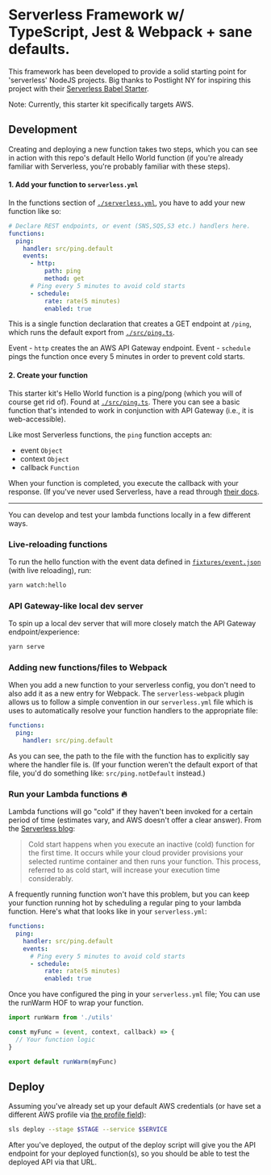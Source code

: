 # Serverless Framework w/ TypeScript, Jest & Webpack + sane defaults.

This framework has been developed to provide a solid starting point for 'serverless' NodeJS projects. Big thanks to Postlight NY for inspiring this project with their [Serverless Babel Starter](https://github.com/postlight/serverless-babel-starter).

Note: Currently, this starter kit specifically targets AWS.

## Development

Creating and deploying a new function takes two steps, which you can see in action with this repo's default Hello World function (if you're already familiar with Serverless, you're probably familiar with these steps).

#### 1. Add your function to `serverless.yml`

In the functions section of [`./serverless.yml`](./serverless.yml), you have to add your new function like so:

```yaml
# Declare REST endpoints, or event (SNS,SQS,S3 etc.) handlers here.
functions:
  ping:
    handler: src/ping.default
    events:
      - http:
          path: ping
          method: get
      # Ping every 5 minutes to avoid cold starts
      - schedule:
          rate: rate(5 minutes)
          enabled: true
```

This is a single function declaration that creates a GET endpoint at `/ping`, which runs the default export from [`./src/ping.ts`](./src/ping.ts).

Event - `http` creates the an AWS API Gateway endpoint.
Event - `schedule` pings the function once every 5 minutes in order to prevent cold starts.


#### 2. Create your function

This starter kit's Hello World function is a ping/pong (which you will of course get rid of). Found at [`./src/ping.ts`](./src/ping.ts). There you can see a basic function that's intended to work in conjunction with API Gateway (i.e., it is web-accessible). 

Like most Serverless functions, the `ping` function accepts an: 
- event `Object`
- context `Object`
- callback `Function`

When your function is completed, you execute the callback with your response. (If you've never used Serverless, have a read through [their docs](https://serverless.com/framework/docs/).

---

You can develop and test your lambda functions locally in a few different ways.

### Live-reloading functions

To run the hello function with the event data defined in [`fixtures/event.json`](fixtures/event.json) (with live reloading), run:

```bash
yarn watch:hello
```

### API Gateway-like local dev server

To spin up a local dev server that will more closely match the API Gateway endpoint/experience:

```bash
yarn serve
```

### Adding new functions/files to Webpack

When you add a new function to your serverless config, you don't need to also add it as a new entry
for Webpack. The `serverless-webpack` plugin allows us to follow a simple convention in our `serverless.yml`
file which is uses to automatically resolve your function handlers to the appropriate file:

```yaml
functions:
  ping:
    handler: src/ping.default
```

As you can see, the path to the file with the function has to explicitly say where the handler
file is. (If your function weren't the default export of that file, you'd do something like:
`src/ping.notDefault` instead.)

### Run your Lambda functions 🔥

Lambda functions will go "cold" if they haven't been invoked for a certain period of time (estimates vary, and AWS doesn't offer a clear answer). From the [Serverless blog](https://serverless.com/blog/keep-your-lambdas-warm/):

> Cold start happens when you execute an inactive (cold) function for the first time. It occurs while your cloud provider provisions your selected runtime container and then runs your function. This process, referred to as cold start, will increase your execution time considerably.

A frequently running function won't have this problem, but you can keep your function running hot by scheduling a regular ping to your lambda function. Here's what that looks like in your `serverless.yml`:

```yaml
functions:
  ping:
    handler: src/ping.default
    events:
      # Ping every 5 minutes to avoid cold starts
      - schedule:
          rate: rate(5 minutes)
          enabled: true
```
Once you have configured the ping in your `serverless.yml` file; You can use the runWarm HOF to wrap your function.

```javascript
import runWarm from './utils'

const myFunc = (event, context, callback) => {
  // Your function logic
}

export default runWarm(myFunc)
```

## Deploy

Assuming you've already set up your default AWS credentials (or have set a different AWS profile via [the profile field](serverless.yml#L25)):

```bash
sls deploy --stage $STAGE --service $SERVICE
```

After you've deployed, the output of the deploy script will give you the API endpoint
for your deployed function(s), so you should be able to test the deployed API via that URL.
